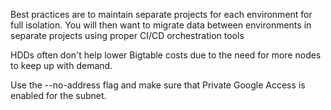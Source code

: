 Best practices are to maintain separate projects for each environment for full isolation. You will then want to migrate data between environments in separate projects using proper CI/CD orchestration tools

HDDs often don't help lower Bigtable costs due to the need for more nodes to keep up with demand.

Use the --no-address flag and make sure that Private Google Access is enabled for the subnet.



